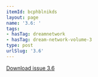 ```yaml
---
itemId: bcphblnikds
layout: page
name: '3.6: '
tags:
- hasTag: dreamnetwork
- hasTag: dream-network-volume-3
type: post
urlSlug: '3.6'
---
```

<a href="../files/pdfs/Volume_3/3.6-The-Dream-Network_Volume-3_No-6.pdf" download="">Download issue 3.6</a>